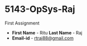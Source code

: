 # 5143-OpSys-Raj
 First Assignment
 
- **First Name** - Ritu  **Last Name** - Raj
- **Email-id** - rtraj88@gmail.com

